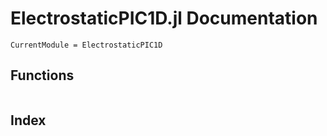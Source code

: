 # ElectrostaticPIC1D.jl Documentation

```@meta
CurrentModule = ElectrostaticPIC1D
```

## Functions

```@docs
```

## Index

```@index
```

